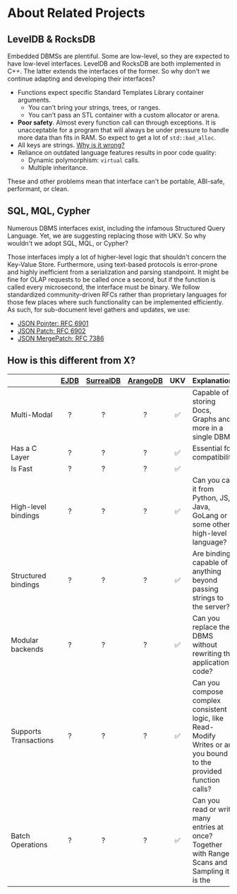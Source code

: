 # About Related Projects

## LevelDB & RocksDB

Embedded DBMSs are plentiful.
Some are low-level, so they are expected to have low-level interfaces.
LevelDB and RocksDB are both implemented in C++.
The latter extends the interfaces of the former.
So why don't we continue adapting and developing their interfaces?

* Functions expect specific Standard Templates Library container arguments.
  * You can't bring your strings, trees, or ranges.
  * You can't pass an STL container with a custom allocator or arena.
* **Poor safety**. Almost every function call can through exceptions. It is unacceptable for a program that will always be under pressure to handle more data than fits in RAM. So expect to get a lot of `std::bad_alloc`.
* All keys are strings. [Why is it wrong?][ukv-keys-size]
* Reliance on outdated language features results in poor code quality:
  * Dynamic polymorphism: `virtual` calls.
  * Multiple inheritance.

These and other problems mean that interface can't be portable, ABI-safe, performant, or clean.

## SQL, MQL, Cypher

Numerous DBMS interfaces exist, including the infamous Structured Query Language.
Yet, we are suggesting replacing those with UKV.
So why wouldn't we adopt SQL, MQL, or Cypher?

Those interfaces imply a lot of higher-level logic that shouldn't concern the Key-Value Store.
Furthermore, using text-based protocols is error-prone and highly inefficient from a serialization and parsing standpoint.
It might be fine for OLAP requests to be called once a second, but if the function is called every microsecond, the interface must be binary.
We follow standardized community-driven RFCs rather than proprietary languages for those few places where such functionality can be implemented efficiently.
As such, for sub-document level gathers and updates, we use:


* [JSON Pointer: RFC 6901][pointer]
* [JSON Patch: RFC 6902][patch]
* [JSON MergePatch: RFC 7386][merge-patch]

## How is this different from X?

|                       | [EJDB][ejdb] | [SurrealDB][surreal] | [ArangoDB][arango] |  UKV  | Explanation                                                                                                         |
| :-------------------- | :----------: | :------------------: | :----------------: | :---: | :-----------------------------------------------------------------------------------------------------------------  |
| Multi-Modal           |      ?       |          ?           |         ?          |   ✅   | Capable of storing Docs, Graphs and more in a single DBMS                                                          |
| Has a C Layer         |      ?       |          ?           |         ?          |   ✅   | Essential for compatibility                                                                                        |
| Is Fast               |      ?       |          ?           |         ?          |   ✅   |                                                                                                                    |
| High-level bindings   |      ?       |          ?           |         ?          |   ✅   | Can you call it from Python, JS, Java, GoLang or some other high-level language?                                   |
| Structured bindings   |      ?       |          ?           |         ?          |   ✅   | Are bindings capable of anything beyond passing strings to the server?                                             |
| Modular backends      |      ?       |          ?           |         ?          |   ✅   | Can you replace the DBMS without rewriting the application code?                                                   |
| Supports Transactions |      ?       |          ?           |         ?          |   ✅   | Can you compose complex consistent logic, like Read-Modify Writes or are you bound to the provided function calls? |
| Batch Operations      |      ?       |          ?           |         ?          |   ✅   | Can you read or write many entries at once? Together with Range-Scans and Sampling it is the                       |

[ejdb]: https://github.com/Softmotions/ejdb
[surreal]: https://github.com/surrealdb/surrealdb
[arango]: https://github.com/arango/arangodb
[ukv-keys-size]: https://unum.cloud/UKV/c/#integer-keys
[pointer]: https://datatracker.ietf.org/doc/html/rfc6901
[patch]: https://datatracker.ietf.org/doc/html/rfc6902
[merge-patch]: https://datatracker.ietf.org/doc/html/rfc7386
